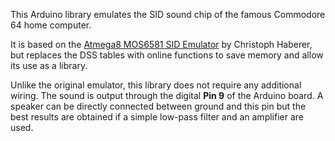 This Arduino library emulates the SID sound chip of the famous Commodore 64 home computer.

It is based on the [Atmega8 MOS6581 SID Emulator](http://www.roboterclub-freiburg.de/atmega_sound/atmegaSID.html) by Christoph Haberer, but replaces the DSS tables with online functions to save memory and allow its use as a library.

Unlike the original emulator, this library does not require any additional wiring. The sound is output through the digital **Pin 9** of the Arduino board. A speaker can be directly connected between ground and this pin but the best results are obtained if a simple low-pass filter and an amplifier are used.